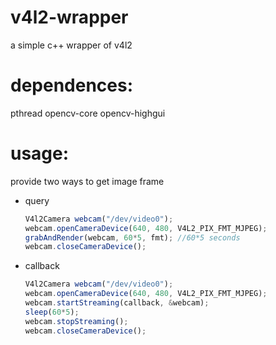 # v4l2-wrapper
 a simple c++ wrapper of v4l2

# dependences:
 pthread opencv-core opencv-highgui

# usage:
  provide two ways to get image frame
* query

  ```javascript
  V4l2Camera webcam("/dev/video0");
  webcam.openCameraDevice(640, 480, V4L2_PIX_FMT_MJPEG);
  grabAndRender(webcam, 60*5, fmt); //60*5 seconds
  webcam.closeCameraDevice();
  ```

* callback

  ```javascript
  V4l2Camera webcam("/dev/video0");
  webcam.openCameraDevice(640, 480, V4L2_PIX_FMT_MJPEG);
  webcam.startStreaming(callback, &webcam);
  sleep(60*5);
  webcam.stopStreaming();
  webcam.closeCameraDevice();
  ```
